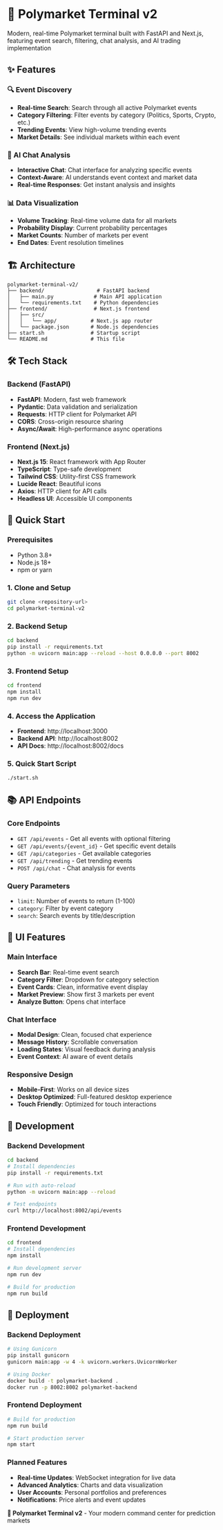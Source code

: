 # 🚀 Polymarket Terminal v2

Modern, real-time Polymarket terminal built with FastAPI and Next.js, featuring event search, filtering, chat analysis, and AI trading implementation

## ✨ Features

### 🔍 Event Discovery
- **Real-time Search**: Search through all active Polymarket events
- **Category Filtering**: Filter events by category (Politics, Sports, Crypto, etc.)
- **Trending Events**: View high-volume trending events
- **Market Details**: See individual markets within each event

### 🤖 AI Chat Analysis
- **Interactive Chat**: Chat interface for analyzing specific events
- **Context-Aware**: AI understands event context and market data
- **Real-time Responses**: Get instant analysis and insights

### 📊 Data Visualization
- **Volume Tracking**: Real-time volume data for all markets
- **Probability Display**: Current probability percentages
- **Market Counts**: Number of markets per event
- **End Dates**: Event resolution timelines

## 🏗️ Architecture

```
polymarket-terminal-v2/
├── backend/                 # FastAPI backend
│   ├── main.py             # Main API application
│   └── requirements.txt    # Python dependencies
├── frontend/               # Next.js frontend
│   ├── src/
│   │   └── app/           # Next.js app router
│   └── package.json       # Node.js dependencies
├── start.sh               # Startup script
└── README.md              # This file
```

## 🛠️ Tech Stack

### Backend (FastAPI)
- **FastAPI**: Modern, fast web framework
- **Pydantic**: Data validation and serialization
- **Requests**: HTTP client for Polymarket API
- **CORS**: Cross-origin resource sharing
- **Async/Await**: High-performance async operations

### Frontend (Next.js)
- **Next.js 15**: React framework with App Router
- **TypeScript**: Type-safe development
- **Tailwind CSS**: Utility-first CSS framework
- **Lucide React**: Beautiful icons
- **Axios**: HTTP client for API calls
- **Headless UI**: Accessible UI components

## 🚀 Quick Start

### Prerequisites
- Python 3.8+
- Node.js 18+
- npm or yarn

### 1. Clone and Setup
```bash
git clone <repository-url>
cd polymarket-terminal-v2
```

### 2. Backend Setup
```bash
cd backend
pip install -r requirements.txt
python -m uvicorn main:app --reload --host 0.0.0.0 --port 8002
```

### 3. Frontend Setup
```bash
cd frontend
npm install
npm run dev
```

### 4. Access the Application
- **Frontend**: http://localhost:3000
- **Backend API**: http://localhost:8002
- **API Docs**: http://localhost:8002/docs

### 5. Quick Start Script
```bash
./start.sh
```

## 📚 API Endpoints

### Core Endpoints
- `GET /api/events` - Get all events with optional filtering
- `GET /api/events/{event_id}` - Get specific event details
- `GET /api/categories` - Get available categories
- `GET /api/trending` - Get trending events
- `POST /api/chat` - Chat analysis for events

### Query Parameters
- `limit`: Number of events to return (1-100)
- `category`: Filter by event category
- `search`: Search events by title/description

## 🎨 UI Features

### Main Interface
- **Search Bar**: Real-time event search
- **Category Filter**: Dropdown for category selection
- **Event Cards**: Clean, informative event display
- **Market Preview**: Show first 3 markets per event
- **Analyze Button**: Opens chat interface

### Chat Interface
- **Modal Design**: Clean, focused chat experience
- **Message History**: Scrollable conversation
- **Loading States**: Visual feedback during analysis
- **Event Context**: AI aware of event details

### Responsive Design
- **Mobile-First**: Works on all device sizes
- **Desktop Optimized**: Full-featured desktop experience
- **Touch Friendly**: Optimized for touch interactions

## 🔧 Development

### Backend Development
```bash
cd backend
# Install dependencies
pip install -r requirements.txt

# Run with auto-reload
python -m uvicorn main:app --reload

# Test endpoints
curl http://localhost:8002/api/events
```

### Frontend Development
```bash
cd frontend
# Install dependencies
npm install

# Run development server
npm run dev

# Build for production
npm run build
```

## 🚀 Deployment

### Backend Deployment
```bash
# Using Gunicorn
pip install gunicorn
gunicorn main:app -w 4 -k uvicorn.workers.UvicornWorker

# Using Docker
docker build -t polymarket-backend .
docker run -p 8002:8002 polymarket-backend
```

### Frontend Deployment
```bash
# Build for production
npm run build

# Start production server
npm start

```

### Planned Features
- **Real-time Updates**: WebSocket integration for live data
- **Advanced Analytics**: Charts and data visualization
- **User Accounts**: Personal portfolios and preferences
- **Notifications**: Price alerts and event updates



**🚀 Polymarket Terminal v2** - Your modern command center for prediction markets 
